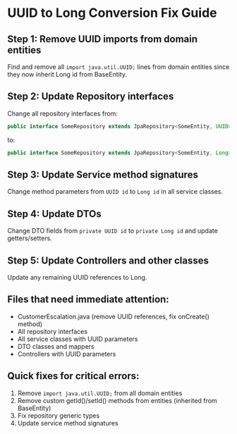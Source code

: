 # UUID to Long Conversion Fix Guide

## Step 1: Remove UUID imports from domain entities
Find and remove all `import java.util.UUID;` lines from domain entities since they now inherit Long id from BaseEntity.

## Step 2: Update Repository interfaces
Change all repository interfaces from:
```java
public interface SomeRepository extends JpaRepository<SomeEntity, UUID>
```
to:
```java
public interface SomeRepository extends JpaRepository<SomeEntity, Long>
```

## Step 3: Update Service method signatures
Change method parameters from `UUID id` to `Long id` in all service classes.

## Step 4: Update DTOs
Change DTO fields from `private UUID id` to `private Long id` and update getters/setters.

## Step 5: Update Controllers and other classes
Update any remaining UUID references to Long.

## Files that need immediate attention:
- CustomerEscalation.java (remove UUID references, fix onCreate() method)
- All repository interfaces
- All service classes with UUID parameters
- DTO classes and mappers
- Controllers with UUID parameters

## Quick fixes for critical errors:
1. Remove `import java.util.UUID;` from all domain entities
2. Remove custom getId()/setId() methods from entities (inherited from BaseEntity)
3. Fix repository generic types
4. Update service method signatures
